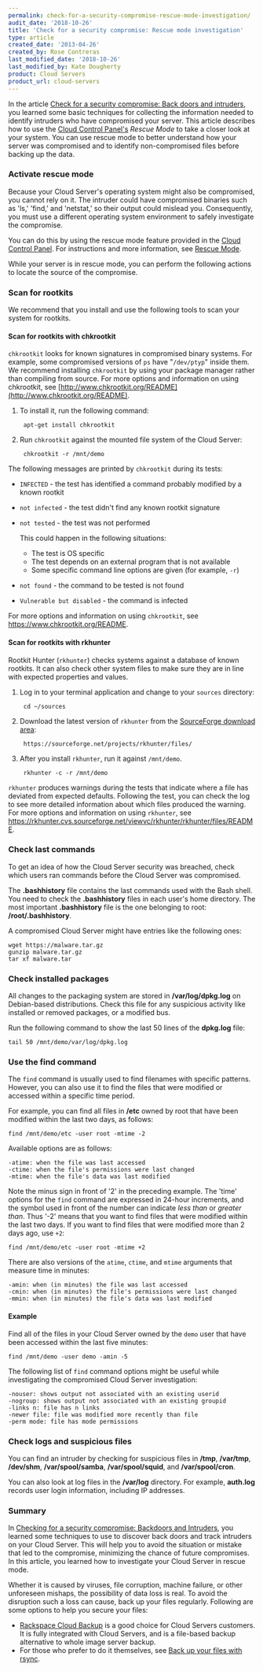 ```yaml
---
permalink: check-for-a-security-compromise-rescue-mode-investigation/
audit_date: '2018-10-26'
title: 'Check for a security compromise: Rescue mode investigation'
type: article
created_date: '2013-04-26'
created_by: Rose Contreras
last_modified_date: '2018-10-26'
last_modified_by: Kate Dougherty
product: Cloud Servers
product_url: cloud-servers
---
```


In the article [Check for a security compromise: Back doors and intruders](/support/how-to/check-for-a-security-compromise-back-doors-and-intruders),
you learned some basic techniques for collecting the information needed to
identify intruders who have compromised your server. This article describes how
to use the [Cloud Control Panel's](https://login.rackspace.com/) *Rescue Mode*
to take a closer look at your system. You can use rescue mode to better understand
how your server was compromised and to identify non-compromised files before
backing up the data.

### Activate rescue mode

Because your Cloud Server's operating system might also be compromised, you
cannot rely on it. The intruder could have compromised binaries such as 'ls,'
'find,' and 'netstat,' so their output could mislead you. Consequently, you
must use a different operating system environment to safely investigate the
compromise.

You can do this by using the rescue mode feature provided in the
[Cloud Control Panel](https://login.rackspace.com/). For instructions and more
information, see [Rescue Mode](/support/how-to/rescue-mode/).

While your server is in rescue mode, you can perform the following actions to
locate the source of the compromise.

### Scan for rootkits

We recommend that you install and use the following tools to scan your system
for rootkits.

#### Scan for rootkits with chkrootkit

`chkrootkit` looks for known signatures in compromised binary systems. For
example, some compromised versions of `ps` have "`/dev/ptyp`" inside them. We
recommend installing `chkrootkit` by using your package manager rather than
compiling from source. For more options and information on using chkrootkit,
see [http://www.chkrootkit.org/README](http://www.chkrootkit.org/README).

1. To install it, run the following command:

        apt-get install chkrootkit

2. Run `chkrootkit` against the mounted file system of the Cloud Server:

        chkrootkit -r /mnt/demo

The following messages are printed by `chkrootkit` during its tests:

-  `INFECTED` - the test has identified a command probably modified by a known rootkit
-  `not infected` - the test didn't find any known rootkit signature
-  `not tested` - the test was not performed

   This could happen in the following situations:
    - The test is OS specific
    - The test depends on an external program that is not available
    - Some specific command line options are given (for example, `-r`)

-  `not found` - the command to be tested is not found
-  `Vulnerable but disabled` - the command is infected

For more options and information on using `chkrootkit`, see <https://www.chkrootkit.org/README>.

#### Scan for rootkits with rkhunter

Rootkit Hunter (`rkhunter`) checks systems against a database of known rootkits.
It can also check other system files to make sure they are in line with expected
properties and values.

1. Log in to your terminal application and change to your `sources` directory:

        cd ~/sources

2. Download the latest version of `rkhunter` from the [SourceForge download area](https://sourceforge.net/projects/rkhunter/files/):

        https://sourceforge.net/projects/rkhunter/files/

3. After you install `rkhunter`, run it against `/mnt/demo`.

        rkhunter -c -r /mnt/demo

`rkhunter` produces warnings during the tests that indicate where a file has
deviated from expected defaults. Following the test, you can check the log to
see more detailed information about which files produced the warning. For more
options and information on using `rkhunter`, see <https://rkhunter.cvs.sourceforge.net/viewvc/rkhunter/rkhunter/files/README>.

### Check last commands

To get an idea of how the Cloud Server security was breached, check which users
ran commands before the Cloud Server was compromised.

The **.bashhistory** file contains the last commands used with the Bash shell.
You need to check the **.bashhistory** files in each user's home directory. The
most important **.bashhistory** file is the one belonging to root: **/root/.bashhistory**.

A compromised Cloud Server might have entries like the following ones:

    wget https://malware.tar.gz
    gunzip malware.tar.gz
    tar xf malware.tar

### Check installed packages

All changes to the packaging system are stored in **/var/log/dpkg.log** on
Debian-based distributions. Check this file for any suspicious activity like
installed or removed packages, or a modified bus.

Run the following command to show the last 50 lines of the **dpkg.log** file:

    tail 50 /mnt/demo/var/log/dpkg.log

### Use the find command

The `find` command is usually used to find filenames with specific patterns.
However, you can also use it to find the files that were modified or accessed
within a specific time period.

For example, you can find all files in **/etc** owned by root that have been
modified within the last two days, as follows:

    find /mnt/demo/etc -user root -mtime -2

Available options are as follows:

    -atime: when the file was last accessed
    -ctime: when the file's permissions were last changed
    -mtime: when the file's data was last modified

Note the  minus sign in front of '2' in the preceding example. The 'time'
options for the `find` command are expressed in 24-hour increments, and the
symbol used in front of the number can indicate *less than* or *greater than*.
Thus '-2' means that you want to find files that were modified within the last
two days. If you want to find files that were modified more than 2 days ago,
use `+2`:

    find /mnt/demo/etc -user root -mtime +2

There are also versions of the `atime`, `ctime`, and `mtime` arguments that
measure time in minutes:

    -amin: when (in minutes) the file was last accessed
    -cmin: when (in minutes) the file's permissions were last changed
    -mmin: when (in minutes) the file's data was last modified

#### Example

Find all of the files in your Cloud Server owned by the `demo` user
that have been accessed within the last five minutes:

    find /mnt/demo -user demo -amin -5

The following list of `find` command options might be useful while investigating
the compromised Cloud Server investigation:

    -nouser: shows output not associated with an existing userid
    -nogroup: shows output not associated with an existing groupid
    -links n: file has n links
    -newer file: file was modified more recently than file
    -perm mode: file has mode permissions

### Check logs and suspicious files

You can find an intruder by checking for suspicious files in **/tmp**,
**/var/tmp**, **/dev/shm**, **/var/spool/samba**, **/var/spool/squid**, and
**/var/spool/cron**.

You can also look at log files in the **/var/log** directory. For example,
**auth.log** records user login information, including IP addresses.

### Summary

In [Checking for a security compromise: Backdoors and Intruders](/support/how-to/check-for-a-security-compromise-back-doors-and-intruders),
you learned some techniques to use to discover back doors and track intruders
on your Cloud Server. This will help you to avoid the situation or mistake that
led to the compromise, minimizing the chance of future compromises. In this
article, you learned how to investigate your Cloud Server in rescue mode.

Whether it is caused by viruses, file corruption, machine failure, or
other unforeseen mishaps, the possibility of data loss is real. To avoid the
disruption such a loss can cause, back up your files regularly. Following are
some options to help you secure your files:

-   [Rackspace Cloud Backup](https://www.rackspace.com/cloud/backup/) is a good
choice for Cloud Servers customers. It is fully integrated with Cloud Servers,
and is a file-based backup alternative to whole image server backup.
-   For those who prefer to do it themselves, see [Back up your files with rsync](/support/how-to/backing-up-your-files-with-rsync/).
